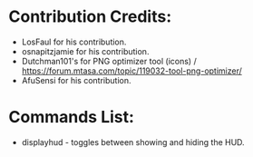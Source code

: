 # Contribution Credits:
- LosFaul for his contribution.
- osnapitzjamie for his contribution.
- Dutchman101's for PNG optimizer tool (icons) / https://forum.mtasa.com/topic/119032-tool-png-optimizer/
- AfuSensi for his contribution.

# Commands List:
- displayhud - toggles between showing and hiding the HUD.
